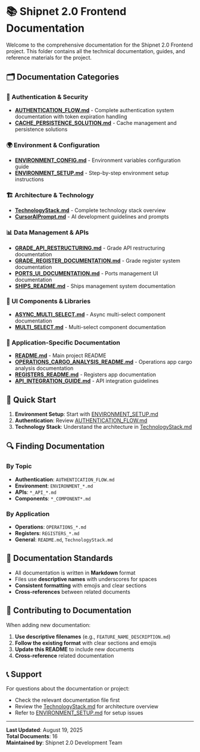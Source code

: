 # 📚 Shipnet 2.0 Frontend Documentation

Welcome to the comprehensive documentation for the Shipnet 2.0 Frontend project. This folder contains all the technical documentation, guides, and reference materials for the project.

## 🗂️ **Documentation Categories**

### **🔐 Authentication & Security**
- **[AUTHENTICATION_FLOW.md](./AUTHENTICATION_FLOW.md)** - Complete authentication system documentation with token expiration handling
- **[CACHE_PERSISTENCE_SOLUTION.md](./CACHE_PERSISTENCE_SOLUTION.md)** - Cache management and persistence solutions

### **🌍 Environment & Configuration**
- **[ENVIRONMENT_CONFIG.md](./ENVIRONMENT_CONFIG.md)** - Environment variables configuration guide
- **[ENVIRONMENT_SETUP.md](./ENVIRONMENT_SETUP.md)** - Step-by-step environment setup instructions

### **🏗️ Architecture & Technology**
- **[TechnologyStack.md](./TechnologyStack.md)** - Complete technology stack overview
- **[CursorAIPrompt.md](./CursorAIPrompt.md)** - AI development guidelines and prompts

### **📊 Data Management & APIs**
- **[GRADE_API_RESTRUCTURING.md](./GRADE_API_RESTRUCTURING.md)** - Grade API restructuring documentation
- **[GRADE_REGISTER_DOCUMENTATION.md](./GRADE_REGISTER_DOCUMENTATION.md)** - Grade register system documentation
- **[PORTS_UI_DOCUMENTATION.md](./PORTS_UI_DOCUMENTATION.md)** - Ports management UI documentation
- **[SHIPS_README.md](./SHIPS_README.md)** - Ships management system documentation

### **🎨 UI Components & Libraries**
- **[ASYNC_MULTI_SELECT.md](./ASYNC_MULTI_SELECT.md)** - Async multi-select component documentation
- **[MULTI_SELECT.md](./MULTI_SELECT.md)** - Multi-select component documentation

### **📱 Application-Specific Documentation**
- **[README.md](./README.md)** - Main project README
- **[OPERATIONS_CARGO_ANALYSIS_README.md](./OPERATIONS_CARGO_ANALYSIS_README.md)** - Operations app cargo analysis documentation
- **[REGISTERS_README.md](./REGISTERS_README.md)** - Registers app documentation
- **[API_INTEGRATION_GUIDE.md](./API_INTEGRATION_GUIDE.md)** - API integration guidelines

## 🚀 **Quick Start**

1. **Environment Setup**: Start with [ENVIRONMENT_SETUP.md](./ENVIRONMENT_SETUP.md)
2. **Authentication**: Review [AUTHENTICATION_FLOW.md](./AUTHENTICATION_FLOW.md)
3. **Technology Stack**: Understand the architecture in [TechnologyStack.md](./TechnologyStack.md)

## 🔍 **Finding Documentation**

### **By Topic**
- **Authentication**: `AUTHENTICATION_FLOW.md`
- **Environment**: `ENVIRONMENT_*.md`
- **APIs**: `*_API_*.md`
- **Components**: `*_COMPONENT*.md`

### **By Application**
- **Operations**: `OPERATIONS_*.md`
- **Registers**: `REGISTERS_*.md`
- **General**: `README.md`, `TechnologyStack.md`

## 📝 **Documentation Standards**

- All documentation is written in **Markdown** format
- Files use **descriptive names** with underscores for spaces
- **Consistent formatting** with emojis and clear sections
- **Cross-references** between related documents

## 🤝 **Contributing to Documentation**

When adding new documentation:

1. **Use descriptive filenames** (e.g., `FEATURE_NAME_DESCRIPTION.md`)
2. **Follow the existing format** with clear sections and emojis
3. **Update this README** to include new documents
4. **Cross-reference** related documentation

## 📞 **Support**

For questions about the documentation or project:

- Check the relevant documentation file first
- Review the [TechnologyStack.md](./TechnologyStack.md) for architecture overview
- Refer to [ENVIRONMENT_SETUP.md](./ENVIRONMENT_SETUP.md) for setup issues

---

**Last Updated**: August 19, 2025  
**Total Documents**: 16  
**Maintained by**: Shipnet 2.0 Development Team
